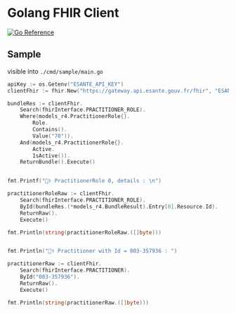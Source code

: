 # Golang FHIR Client

[![Go Reference](https://pkg.go.dev/badge/github.com/Squirrel-Entreprise/go-fhir.svg)](https://pkg.go.dev/github.com/Squirrel-Entreprise/go-fhir)

## Sample
visible into `./cmd/sample/main.go`

```go
apiKey := os.Getenv("ESANTE_API_KEY")
clientFhir := fhir.New("https://gateway.api.esante.gouv.fr/fhir", "ESANTE-API-KEY", apiKey, fhir.R4)

bundleRes := clientFhir.
    Search(fhirInterface.PRACTITIONER_ROLE).
    Where(models_r4.PractitionerRole{}.
        Role.
        Contains().
        Value("70")).
    And(models_r4.PractitionerRole{}.
        Active.
        IsActive()).
    ReturnBundle().Execute()


fmt.Printf("👨‍⚕️ PractitionerRole 0, details : \n")

practitionerRoleRaw := clientFhir.
    Search(fhirInterface.PRACTITIONER_ROLE).
    ById(bundleRes.(*models_r4.BundleResult).Entry[0].Resource.Id).
    ReturnRaw().
    Execute()

fmt.Println(string(practitionerRoleRaw.([]byte)))


fmt.Println("👨‍⚕️ Practitioner with Id = 003-357936 : ")

practitionerRaw := clientFhir.
    Search(fhirInterface.PRACTITIONER).
    ById("003-357936").
    ReturnRaw().
    Execute()

fmt.Println(string(practitionerRaw.([]byte)))
```